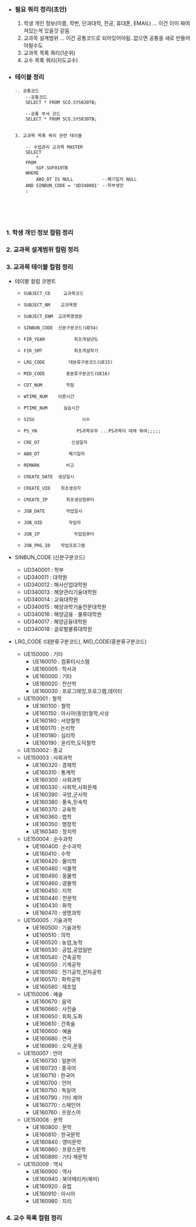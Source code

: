 
- ### 필요 쿼리 정리(초안)
	1. 학생 개인 정보(이름, 학번, 단과대학, 전공, 휴대폰, EMAIL) ... 이건 이미 짜여져있는게 있을것 같음
	2. 교과목 설계범위 ... 이건 공통코드로 되어있어야됨..없으면 공통을 새로 만들어야될수도
	3. 교과목 목록 쿼리(1순위)
	4. 교수 목록 쿼리(지도교수)


- ### 테이블 정리
	```
	-. 공통코드
		--공통코드  
		SELECT * FROM SCO.SYS020TB;
	
		--공통 부서 코드  
		SELECT * FROM SCO.SYS030TB;


	3. 교과목 목록 쿼리 관련 테이블

		-- 수업관리 교과목 MASTER
		SELECT 
			* 
		FROM 
			SUF.SUF010TB
		WHERE 
			ABO_DT IS NULL           --폐기일자 NULL
		AND SINBUN_CODE = 'UD340001' --학부생만
		;



		
		

	```

### 1. 학생 개인 정보 컬럼 정리

### 2. 교과목 설계범위 컬럼 정리

### 3. 교과목 테이블 컬럼 정리
- 테이블 컬럼 코멘트
	-     SUBJECT_CD     교과목코드  
	-     SUBJECT_NM    교과목명  
	-     SUBJECT_ENM  교과목명영문  
	-     SINBUN_CODE  신분구분코드(UD34)  
	-     FIR_YEAR           최초개설년도  
	-     FIR_SMT            최초개설학기  
	-     LRG_CODE         대분류구분코드(UE15)  
	-     MID_CODE        중분류구분코드(UE16)  
	-     CDT_NUM         학점  
	-     WTIME_NUM    이론시간  
	-     PTIME_NUM      실습시간  
	-     SISU                  시수  
	-     PS_YN               PS과목유무 ...PS과목이 대체 뭐여;;;;; 
	-     CRE_DT            신설일자  
	-     ABO_DT           폐기일자  
	-     REMARK          비고  
	-     CREATE_DATE  생성일시  
	-     CREATE_UID    최초생성자  
	-     CREATE_IP       최초생성컴퓨터  
	-     JOB_DATE        작업일시  
	-     JOB_UID          작업자  
	-     JOB_IP             작업컴퓨터  
	-     JOB_PRG_ID    작업프로그램

- SINBUN_CODE  (신분구분코드)
	- UD340001 : 학부  
	- UD340011 : 대학원  
	- UD340012 : 해사산업대학원  
	- UD340013 : 해양관리기술대학원  
	- UD340014 : 교육대학원  
	- UD340015 : 해양과학기술전문대학원  
	- UD340016 : 해양금융ㆍ물류대학원  
	- UD340017 : 해양금융대학원  
	- UD340018 : 글로벌물류대학원

- LRG_CODE (대분류구분코드),  MID_CODE(중분류구분코드)  
	- UE150000 : 기타  
		- UE160010 : 컴퓨터시스템
		- UE160005 : 학사과
		- UE160000 : 기타
		- UE160020 : 전산학
		- UE160030 : 프로그래밍,프로그램,데이터
	- UE150001 : 철학  
		- UE160100 : 철학
		- UE160150 : 아시아(동양)철학,사상
		- UE160160 : 서양철학
		- UE160170 : 논리학
		- UE160180 : 심리학
		- UE160190 : 윤리학,도덕철학
	- UE150002 : 종교  
	- UE150003 : 사회과학  
		- UE160320 : 경제학
		- UE160310 : 통계학
		- UE160300 : 사회과학
		- UE160330 : 사회학,사회문제
		- UE160390 : 국방,군사학
		- UE160380 : 풍속,민속학
		- UE160370 : 교육학
		- UE160360 : 법학
		- UE160350 : 행정학
		- UE160340 : 정치학
	- UE150004 : 순수과학  
		- UE160400 : 순수과학
		- UE160410 : 수학
		- UE160420 : 물리학
		- UE160480 : 식물학
		- UE160490 : 동물학
		- UE160460 : 광물학
		- UE160450 : 지학
		- UE160440 : 천문학
		- UE160430 : 화학
		- UE160470 : 생명과학
	- UE150005 : 기술과학  
		- UE160500 : 기술과학
		- UE160510 : 의학
		- UE160520 : 농업,농학
		- UE160530 : 공업,공업일반
		- UE160540 : 건축공학
		- UE160550 : 기계공학
		- UE160560 : 전기공학,전자공학
		- UE160570 : 화학공학
		- UE160580 : 제조업
	- UE150006 : 예술  
		- UE160670 : 음악
		- UE160660 : 사진술
		- UE160650 : 회화,도화
		- UE160610 : 건축술
		- UE160600 : 예술
		- UE160680 : 연극
		- UE160690 : 오락,운동
	- UE150007 : 언어  
		- UE160730 : 일본어
		- UE160720 : 중국어
		- UE160710 : 한국어
		- UE160700 : 언어
		- UE160750 : 독일어
		- UE160790 : 기타 제어
		- UE160770 : 스페인어
		- UE160760 : 프랑스어
	- UE150008 : 문학  
		- UE160800 : 문학
		- UE160810 : 한국문학
		- UE160840 : 영미문학
		- UE160860 : 프랑스문학
		- UE160890 : 기타 제문학
	- UE150009 : 역사
		- UE160900 : 역사
		- UE160940 : 북아메리카(북미)
		- UE160920 : 유럽
		- UE160910 : 아시아
		- UE160980 : 지리


### 4. 교수 목록 컬럼 정리

